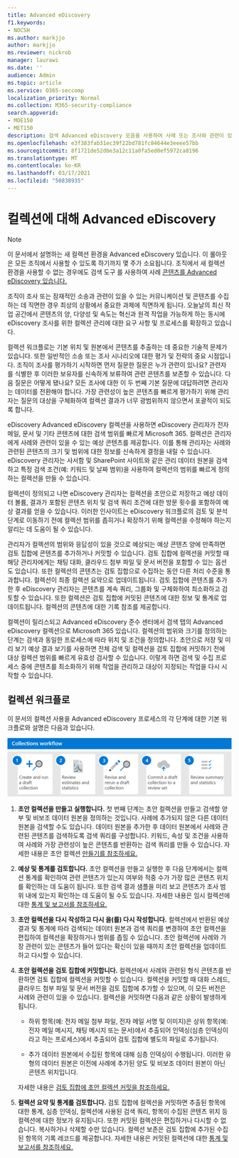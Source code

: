 ```yaml
---
title: Advanced eDiscovery
f1.keywords:
- NOCSH
ms.author: markjjo
author: markjjo
ms.reviewer: nickrob
manager: laurawi
ms.date: ''
audience: Admin
ms.topic: article
ms.service: O365-seccomp
localization_priority: Normal
ms.collection: M365-security-compliance
search.appverid:
- MOE150
- MET150
description: 검색 Advanced eDiscovery 모음을 사용하여 사례 또는 조사와 관련이 있는 콘텐츠를 검색하고 수집할 수 있습니다.
ms.openlocfilehash: e3f383fab31ec39f22bd781fc84644e3eeee57bb
ms.sourcegitcommit: 8f1721de52dbe3a12c11a0fa5ed0ef5972ca8196
ms.translationtype: MT
ms.contentlocale: ko-KR
ms.lasthandoff: 03/17/2021
ms.locfileid: "50838935"
---
```

# <a name="learn-about-collections-in-advanced-ediscovery"></a>컬렉션에 대해 Advanced eDiscovery

> [!NOTE]
> 이 문서에서 설명하는 새 컬렉션 환경을 Advanced eDiscovery 있습니다. 이 롤아웃은 모든 조직에서 사용할 수 있도록 하기까지 몇 주가 소요됩니다. 조직에서 새 컬렉션 환경을 사용할 수 없는 경우에도 검색 도구 를 사용하여 사례 [콘텐츠를 Advanced eDiscovery 있습니다.](create-search-to-collect-data.md)

조직이 조사 또는 잠재적인 소송과 관련이 있을 수 있는 커뮤니케이션 및 콘텐츠를 수집하는 데 직면한 경우 최상의 상황에서 중요한 과제에 직면하게 됩니다. 오늘날의 최신 작업 공간에서 콘텐츠의 양, 다양성 및 속도는 혁신과 원격 작업을 가능하게 하는 동시에 eDiscovery 조사를 위한 컬렉션 관리에 대한 요구 사항 및 프로세스를 확장하고 있습니다.

컬렉션 워크플로는 기본 위치 및 원본에서 콘텐츠를 추출하는 데 중요한 기술적 문제가 있습니다. 또한 일반적인 소송 또는 조사 시나리오에 대한 평가 및 전략의 중요 시점입니다. 조직이 조사를 평가하기 시작하면 먼저 질문한 질문은 누가 관련이 있나요? 관련자를 식별한 후 이러한 보유자를 신속하게 보류하여 관련 콘텐츠를 보존할 수 있습니다. 다음 질문은 어떻게 됐나요? 모든 조사에 대한 이 두 번째 기본 질문에 대답하려면 관리자는 데이터를 전환해야 합니다. 가장 관련성이 높은 콘텐츠를 빠르게 평가하기 위해 관리자는 질문의 대상을 구체화하여 컬렉션 결과가 너무 광범위하지 않으면서 포괄적이 되도록 합니다.

eDiscovery Advanced eDiscovery 컬렉션을 사용하면 eDiscovery 관리자가 전자 메일, 문서 및 기타 콘텐츠에 대한 검색 범위를 빠르게 Microsoft 365. 컬렉션은 관리자에게 사례와 관련이 있을 수 있는 예상 콘텐츠를 제공합니다. 이를 통해 관리자는 사례와 관련된 콘텐츠의 크기 및 범위에 대한 정보를 신속하게 결정을 내릴 수 있습니다. eDiscovery 관리자는 사서함 및 SharePoint 사이트와 같은 관리 데이터 원본을 검색하고 특정 검색 조건(예: 키워드 및 날짜 범위)을 사용하여 컬렉션의 범위를 빠르게 정의하는 컬렉션을 만들 수 있습니다.

컬렉션이 정의되고 나면 eDiscovery 관리자는 컬렉션을 초안으로 저장하고 예상 데이터 볼륨, 결과가 포함된 콘텐츠 위치 및 검색 쿼리 조건에 대한 방문 횟수를 포함하여 예상 결과를 얻을 수 있습니다. 이러한 인사이트는 eDiscovery 워크플로의 검토 및 분석 단계로 이동하기 전에 컬렉션 범위를 좁히거나 확장하기 위해 컬렉션을 수정해야 하는지 알리는 데 도움이 될 수 있습니다.

관리자가 컬렉션의 범위와 응답성이 있을 것으로 예상되는 예상 콘텐츠 양에 만족하면 검토 집합에  콘텐츠를 추가하거나 커밋할 수 있습니다. 검토 집합에 컬렉션을 커밋할 때 해당 관리자에게는 채팅 대화, 클라우드 첨부 파일 및 문서 버전을 포함할 수 있는 옵션도 있습니다. 또한 컬렉션의 콘텐츠는 검토 집합으로 수집하는 동안 다른 처리 수준을 통과합니다. 컬렉션이 최종 컬렉션 요약으로 업데이트됩니다. 검토 집합에 콘텐츠를 추가한 후 eDiscovery 관리자는 콘텐츠를 계속 쿼리, 그룹화 및 구체화하여 최소화하고 검토할 수 있습니다. 또한 컬렉션은 검토 집합에 커밋된 콘텐츠에 대한 정보 및 통계로 업데이트됩니다. 컬렉션의 콘텐츠에 대한 기록 참조를 제공합니다.

컬렉션이 릴리스되고 Advanced eDiscovery 준수 센터에서  검색 탭의 Advanced eDiscovery 컬렉션으로  Microsoft 365 있습니다. 컬렉션의 범위와 크기를 정의하는 단계는 검색과 동일한 프로세스에 따라 위치 및 조건을 정의합니다. 초안으로 저장 및 미리 보기 예상 결과 보기를 사용하면 전체 검색 및 컬렉션을 검토 집합에 커밋하기 전에 대상 컬렉션 범위를 빠르게 유효성 검사할 수 있습니다. 이렇게 하면 검색 및 수집 프로세스 중에 콘텐츠를 최소화하기 위해 작업을 관리하고 대상이 지정되는 작업을 다시 시작할 수 있습니다.

## <a name="collections-workflow"></a>컬렉션 워크플로

이 문서의 컬렉션 사용을 Advanced eDiscovery 프로세스의 각 단계에 대한 기본 워크플로와 설명은 다음과 있습니다.

![컬렉션 워크플로의 Advanced eDiscovery](../media/CollectionsWorkflow.png)

1. **초안 컬렉션을 만들고 실행합니다.** 첫 번째 단계는 초안 컬렉션을 만들고 검색할 양부 및 비보조 데이터 원본을 정의하는 것입니다. 사례에 추가되지 않은 다른 데이터 원본을 검색할 수도 있습니다. 데이터 원본을 추가한 후 데이터 원본에서 사례와 관련된 콘텐츠를 검색하도록 검색 쿼리를 구성합니다. 키워드, 속성 및 조건을 사용하여 사례와 가장 관련성이 높은 콘텐츠를 반환하는 검색 쿼리를 만들 수 있습니다. 자세한 내용은 초안 컬렉션 [만들기를 참조하세요.](create-draft-collection.md)

2. **예상 및 통계를 검토합니다.** 초안 컬렉션을 만들고 실행한 후 다음 단계에서는 컬렉션 통계를 확인하여 관련 콘텐츠가 있는지 여부와 적중 수가 가장 많은 콘텐츠 위치를 확인하는 데 도움이 됩니다. 또한 검색 결과 샘플을 미리 보고 콘텐츠가 조사 범위 내에 있는지 확인하는 데 도움이 될 수도 있습니다. 자세한 내용은 임시 컬렉션에 대한 [통계 및 보고서를 참조하세요.](collection-statistics-reports.md#statistics-and-reports-for-draft-collections)

3. **초안 컬렉션을 다시 작성하고 다시 을(를) 다시 작성합니다.** 컬렉션에서 반환된 예상 결과 및 통계에 따라 검색되는 데이터 원본과 검색 쿼리를 변경하여 초안 컬렉션을 편집하여 컬렉션을 확장하거나 범위를 좁힐 수 있습니다. 초안 컬렉션에 사례와 가장 관련이 있는 콘텐츠가 들어 있다는 확신이 있을 때까지 초안 컬렉션을 업데이트하고 다시할 수 있습니다.

4. **초안 컬렉션을 검토 집합에 커밋합니다.** 컬렉션에서 사례와 관련된 형식 콘텐츠를 반환하면 검토 집합에 컬렉션을 커밋할 수 있습니다. 컬렉션을 커밋할 때 대화 스레드, 클라우드 첨부 파일 및 문서 버전을 검토 집합에 추가할 수 있으며, 이 모든 버전은 사례와 관련이 있을 수 있습니다. 컬렉션을 커밋하면 다음과 같은 상황이 발생하게 됩니다.

   - 하위 항목(예: 전자 메일 첨부 파일, 전자 메일 서명 및 이미지)은 상위 항목(예: 전자 메일 메시지, 채팅 메시지 또는 문서)에서 추출되어 인덱싱(심층 인덱싱이라고 하는 프로세스)에서 추출되어 검토 집합에 별도의 파일로 추가됩니다.

   - 추가 데이터 원본에서 수집된 항목에 대해 심층 인덱싱이 수행됩니다. 이러한 유형의 데이터 원본은 이전에 사례에 추가된 양도 및 비보조 데이터 원본이 아닌 콘텐츠 위치입니다.

   자세한 내용은 [검토 집합에 초안 컬렉션 커밋을 참조하세요.](commit-draft-collection.md)

5. **컬렉션 요약 및 통계를 검토합니다.** 검토 집합에 컬렉션을 커밋하면 추출된 항목에 대한 통계, 심층 인덱싱, 컬렉션에 사용된 검색 쿼리, 항목이 수집된 콘텐츠 위치 등 컬렉션에 대한 정보가 유지됩니다. 또한 커밋된 컬렉션은 편집하거나 다시할 수 없습니다. 복사하거나 삭제할 수만 있습니다. 컬렉션 보존은 검토 집합에 추가된 수집된 항목의 기록 레코드를 제공합니다. 자세한 내용은 커밋된 컬렉션에 대한 [통계 및 보고서를 참조하세요.](collection-statistics-reports.md#statistics-and-reports-for-committed-collections)
